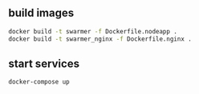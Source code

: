 ## build images
```bash
docker build -t swarmer -f Dockerfile.nodeapp .
docker build -t swarmer_nginx -f Dockerfile.nginx .
```

## start services
```bash
docker-compose up
```
